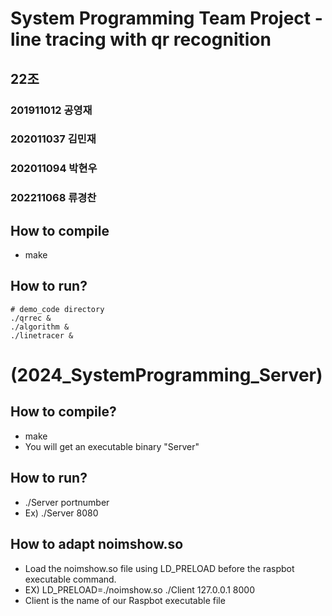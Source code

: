 # System Programming Team Project - line tracing with qr recognition

## 22조

<!-- PROJECT SHIELDS -->

### 201911012 공영재
### 202011037 김민재
### 202011094 박현우
### 202211068 류경찬


<!-- HOW TO RUN-->

## How to compile
- make

## How to run?
```
# demo_code directory
./qrrec &
./algorithm &
./linetracer &
```

<!-- HOW TO RUN Server-->
# (2024_SystemProgramming_Server)
## How to compile?
- make
- You will get an executable binary "Server"
## How to run?
- ./Server portnumber
- Ex) ./Server 8080
## How to adapt noimshow.so
- Load the noimshow.so file using LD_PRELOAD before the raspbot executable command.
- EX) LD_PRELOAD=./noimshow.so ./Client 127.0.0.1 8000
- Client is the name of our Raspbot executable file

